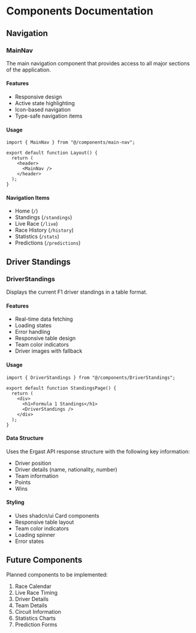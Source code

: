 # Components Documentation

## Navigation

### MainNav

The main navigation component that provides access to all major sections of the application.

#### Features

- Responsive design
- Active state highlighting
- Icon-based navigation
- Type-safe navigation items

#### Usage

```tsx
import { MainNav } from "@/components/main-nav";

export default function Layout() {
  return (
    <header>
      <MainNav />
    </header>
  );
}
```

#### Navigation Items

- Home (`/`)
- Standings (`/standings`)
- Live Race (`/live`)
- Race History (`/history`)
- Statistics (`/stats`)
- Predictions (`/predictions`)

## Driver Standings

### DriverStandings

Displays the current F1 driver standings in a table format.

#### Features

- Real-time data fetching
- Loading states
- Error handling
- Responsive table design
- Team color indicators
- Driver images with fallback

#### Usage

```tsx
import { DriverStandings } from "@/components/DriverStandings";

export default function StandingsPage() {
  return (
    <div>
      <h1>Formula 1 Standings</h1>
      <DriverStandings />
    </div>
  );
}
```

#### Data Structure

Uses the Ergast API response structure with the following key information:

- Driver position
- Driver details (name, nationality, number)
- Team information
- Points
- Wins

#### Styling

- Uses shadcn/ui Card components
- Responsive table layout
- Team color indicators
- Loading spinner
- Error states

## Future Components

Planned components to be implemented:

1. Race Calendar
2. Live Race Timing
3. Driver Details
4. Team Details
5. Circuit Information
6. Statistics Charts
7. Prediction Forms

